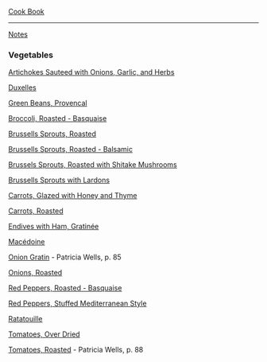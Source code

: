 [Cook Book](https://github.com/vmsmith/CookBook/blob/master/README.md)  

-----  

[Notes](https://github.com/vmsmith/CookBook/blob/master/notes.md)  

### Vegetables     

[Artichokes Sauteed with Onions, Garlic, and Herbs](https://github.com/vmsmith/CookBook/blob/master/veg_artichokes_sauteed.md)

[Duxelles](https://github.com/vmsmith/CookBook/blob/master/veg_duxelles.md)

[Green Beans, Provencal](https://github.com/vmsmith/CookBook/blob/master/veg_green_beans_provencal.md)

[Broccoli, Roasted - Basquaise](https://github.com/vmsmith/CookBook/blob/master/veg_broccoli_roasted.md)  

[Brussells Sprouts, Roasted](https://github.com/vmsmith/CookBook/blob/master/veg_brussels-sprouts_roasted2.md)  

[Brussells Sprouts, Roasted - Balsamic  ](https://github.com/vmsmith/CookBook/blob/master/veg_brussells_sprouts_roasted1.md)  

[Brussels Sprouts, Roasted with Shitake Mushrooms](https://github.com/vmsmith/CookBook/blob/master/veg_brussells-sprouts_shitake-mushrooms.md)  

[Brussells Sprouts with Lardons](https://github.com/vmsmith/CookBook/blob/master/veg_brussells_sprouts_lardons.md)  

[Carrots, Glazed with Honey and Thyme](https://github.com/vmsmith/CookBook/blob/master/veg_carrots_glazed1.md)  

[Carrots, Roasted](https://github.com/vmsmith/CookBook/blob/master/veg_carrots_roasted.md)  

[Endives with Ham, Gratinée](https://github.com/vmsmith/CookBook/blob/master/pork_ham_endives_gratinee.md)  

[Macédoine](https://github.com/vmsmith/CookBook/blob/master/veg_macedoine.md)  

[Onion Gratin]() - Patricia Wells, p. 85  

[Onions, Roasted](https://github.com/vmsmith/CookBook/blob/master/veg_onions_roasted.md)  

[Red Peppers, Roasted - Basquaise](https://github.com/vmsmith/CookBook/blob/master/veg_peppers_roasted_basquaise.md)  

[Red Peppers, Stuffed Mediterranean Style](https://github.com/vmsmith/CookBook/blob/master/veg_peppers_stuffed.md)  

[Ratatouille](https://github.com/vmsmith/CookBook/blob/master/veg_ratatouille.md)   

[Tomatoes, Over Dried](https://github.com/vmsmith/CookBook/blob/master/veg_tomatoes_oven-dried.md)  

[Tomatoes, Roasted]() - Patricia Wells, p. 88  
